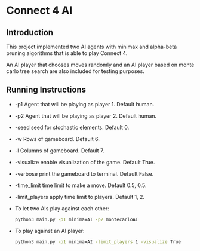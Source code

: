 # Connect 4 AI

## Introduction

This project implemented two AI agents with minimax and alpha-beta pruning algorithms that is able to play Connect 4. 

An AI player that chooses moves randomly and an AI player based on monte carlo tree search are also included for testing purposes.

## Running Instructions

- -p1 Agent that will be playing as player 1. Default human.
- -p2 Agent that will be playing as player 2. Default human.
- -seed seed for stochastic elements. Default 0.
- -w Rows of gameboard. Default 6.
- -l Columns of gameboard. Default 7.
- -visualize enable visualization of the game. Default True.
- -verbose print the gameboard to terminal. Default False.
- -time_limit time limit to make a move. Default 0.5, 0.5.
- -limit_players apply time limit to players. Default 1, 2.
- To let two AIs play against each other:
    
    ```bash
    python3 main.py -p1 minimaxAI -p2 montecarloAI
    ```
    
- To play against an AI player:
    
    ```bash
    python3 main.py -p1 minimaxAI -limit_players 1 -visualize True
    ```
